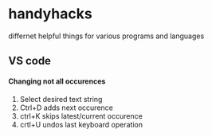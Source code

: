 # handyhacks
differnet helpful things for various programs and languages


## VS code 

#### Changing not all occurences
1. Select desired text string
2. Ctrl+D adds next occurence
3. ctrl+K skips latest/current occurence
4. crtl+U undos last keyboard operation
